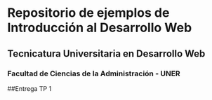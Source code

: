 # Repositorio de ejemplos de Introducción al Desarrollo Web
## Tecnicatura Universitaria en Desarrollo Web
### Facultad de Ciencias de la Administración - UNER
##Entrega TP 1